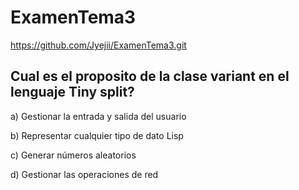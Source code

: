# ExamenTema3
https://github.com/Jyejii/ExamenTema3.git

## Cual es el proposito de la clase variant en el lenguaje Tiny split?

a) Gestionar la entrada y salida del usuario

b) Representar cualquier tipo de dato Lisp

c) Generar números aleatorios

d) Gestionar las operaciones de red


